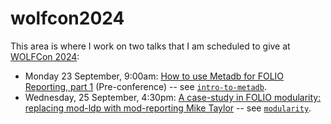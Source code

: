 # wolfcon2024

This area is where I work on two talks that I am scheduled to give at [WOLFCon 2024](https://wolfcon2024.sched.com/):
* Monday 23 September, 9:00am: [How to use Metadb for FOLIO Reporting, part 1](https://wolfcon2024.sched.com/event/1eevH/how-to-use-metadb-for-folio-reporting) (Pre-conference) -- see [`intro-to-metadb`](intro-to-metadb).
* Wednesday, 25 September, 4:30pm: [A case-study in FOLIO modularity: replacing mod-ldp with mod-reporting Mike Taylor](https://wolfcon2024.sched.com/event/1eesf/a-case-study-in-folio-modularity-replacing-mod-ldp-with-mod-reporting) -- see [`modularity`](modularity).

